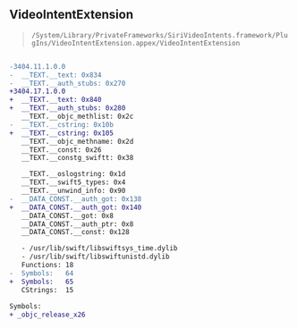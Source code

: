 ## VideoIntentExtension

> `/System/Library/PrivateFrameworks/SiriVideoIntents.framework/PlugIns/VideoIntentExtension.appex/VideoIntentExtension`

```diff

-3404.11.1.0.0
-  __TEXT.__text: 0x834
-  __TEXT.__auth_stubs: 0x270
+3404.17.1.0.0
+  __TEXT.__text: 0x840
+  __TEXT.__auth_stubs: 0x280
   __TEXT.__objc_methlist: 0x2c
-  __TEXT.__cstring: 0x10b
+  __TEXT.__cstring: 0x105
   __TEXT.__objc_methname: 0x2d
   __TEXT.__const: 0x26
   __TEXT.__constg_swiftt: 0x38

   __TEXT.__oslogstring: 0x1d
   __TEXT.__swift5_types: 0x4
   __TEXT.__unwind_info: 0x90
-  __DATA_CONST.__auth_got: 0x138
+  __DATA_CONST.__auth_got: 0x140
   __DATA_CONST.__got: 0x8
   __DATA_CONST.__auth_ptr: 0x8
   __DATA_CONST.__const: 0x128

   - /usr/lib/swift/libswiftsys_time.dylib
   - /usr/lib/swift/libswiftunistd.dylib
   Functions: 18
-  Symbols:   64
+  Symbols:   65
   CStrings:  15
 
Symbols:
+ _objc_release_x26

```
